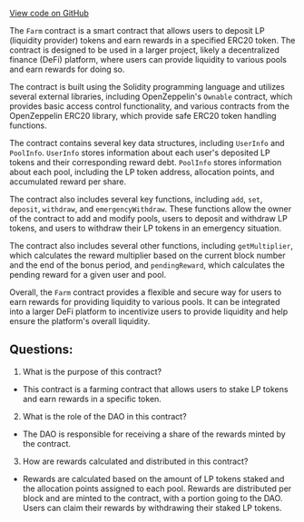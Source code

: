 [View code on GitHub](zoo-labs/zoo/blob/master/contracts/src/Farm.sol)

The `Farm` contract is a smart contract that allows users to deposit LP (liquidity provider) tokens and earn rewards in a specified ERC20 token. The contract is designed to be used in a larger project, likely a decentralized finance (DeFi) platform, where users can provide liquidity to various pools and earn rewards for doing so.

The contract is built using the Solidity programming language and utilizes several external libraries, including OpenZeppelin's `Ownable` contract, which provides basic access control functionality, and various contracts from the OpenZeppelin ERC20 library, which provide safe ERC20 token handling functions.

The contract contains several key data structures, including `UserInfo` and `PoolInfo`. `UserInfo` stores information about each user's deposited LP tokens and their corresponding reward debt. `PoolInfo` stores information about each pool, including the LP token address, allocation points, and accumulated reward per share.

The contract also includes several key functions, including `add`, `set`, `deposit`, `withdraw`, and `emergencyWithdraw`. These functions allow the owner of the contract to add and modify pools, users to deposit and withdraw LP tokens, and users to withdraw their LP tokens in an emergency situation.

The contract also includes several other functions, including `getMultiplier`, which calculates the reward multiplier based on the current block number and the end of the bonus period, and `pendingReward`, which calculates the pending reward for a given user and pool.

Overall, the `Farm` contract provides a flexible and secure way for users to earn rewards for providing liquidity to various pools. It can be integrated into a larger DeFi platform to incentivize users to provide liquidity and help ensure the platform's overall liquidity.
## Questions: 
 1. What is the purpose of this contract?
- This contract is a farming contract that allows users to stake LP tokens and earn rewards in a specific token.

2. What is the role of the DAO in this contract?
- The DAO is responsible for receiving a share of the rewards minted by the contract.

3. How are rewards calculated and distributed in this contract?
- Rewards are calculated based on the amount of LP tokens staked and the allocation points assigned to each pool. Rewards are distributed per block and are minted to the contract, with a portion going to the DAO. Users can claim their rewards by withdrawing their staked LP tokens.